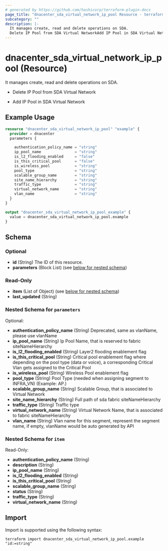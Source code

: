 ```yaml
---
# generated by https://github.com/hashicorp/terraform-plugin-docs
page_title: "dnacenter_sda_virtual_network_ip_pool Resource - terraform-provider-dnacenter"
subcategory: ""
description: |-
  It manages create, read and delete operations on SDA.
  Delete IP Pool from SDA Virtual NetworkAdd IP Pool in SDA Virtual Network
---
```


# dnacenter_sda_virtual_network_ip_pool (Resource)

It manages create, read and delete operations on SDA.

- Delete IP Pool from SDA Virtual Network

- Add IP Pool in SDA Virtual Network

## Example Usage

```terraform
resource "dnacenter_sda_virtual_network_ip_pool" "example" {
  provider = dnacenter
  parameters {

    authentication_policy_name = "string"
    ip_pool_name               = "string"
    is_l2_flooding_enabled     = "false"
    is_this_critical_pool      = "false"
    is_wireless_pool           = "string"
    pool_type                  = "string"
    scalable_group_name        = "string"
    site_name_hierarchy        = "string"
    traffic_type               = "string"
    virtual_network_name       = "string"
    vlan_name                  = "string"
  }
}

output "dnacenter_sda_virtual_network_ip_pool_example" {
  value = dnacenter_sda_virtual_network_ip_pool.example
}
```

<!-- schema generated by tfplugindocs -->
## Schema

### Optional

- **id** (String) The ID of this resource.
- **parameters** (Block List) (see [below for nested schema](#nestedblock--parameters))

### Read-Only

- **item** (List of Object) (see [below for nested schema](#nestedatt--item))
- **last_updated** (String)

<a id="nestedblock--parameters"></a>
### Nested Schema for `parameters`

Optional:

- **authentication_policy_name** (String) Deprecated, same as vlanName, please use vlanName
- **ip_pool_name** (String) Ip Pool Name, that is reserved to fabric siteNameHierarchy
- **is_l2_flooding_enabled** (String) Layer2 flooding enablement flag
- **is_this_critical_pool** (String) Critical pool enablement flag where depending on the pool type (data or voice), a corresponding Critical Vlan gets assigned to the Critical Pool
- **is_wireless_pool** (String) Wireless Pool enablement flag
- **pool_type** (String) Pool Type (needed when assigning segment to INFRA_VN) (Example: AP.)
- **scalable_group_name** (String) Scalable Group, that is associated to Virtual Network
- **site_name_hierarchy** (String) Full path of sda fabric siteNameHierarchy
- **traffic_type** (String) Traffic type
- **virtual_network_name** (String) Virtual Network Name, that is associated to fabric siteNameHierarchy
- **vlan_name** (String) Vlan name for this segment, represent the segment name, if empty, vlanName would be auto generated by API


<a id="nestedatt--item"></a>
### Nested Schema for `item`

Read-Only:

- **authentication_policy_name** (String)
- **description** (String)
- **ip_pool_name** (String)
- **is_l2_flooding_enabled** (String)
- **is_this_critical_pool** (String)
- **scalable_group_name** (String)
- **status** (String)
- **traffic_type** (String)
- **virtual_network_name** (String)

## Import

Import is supported using the following syntax:

```shell
terraform import dnacenter_sda_virtual_network_ip_pool.example "id:=string"
```
